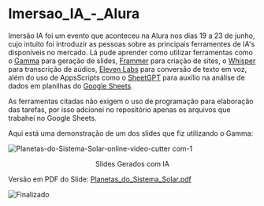 # Imersao_IA_-_Alura

Imersão IA foi um evento que aconteceu na Alura nos dias 19 a 23 de junho, cujo intuito foi introduzir as pessoas sobre as principais ferramentes de IA's disponíveis no mercado. Lá pude aprender como utilizar ferramentas como o [Gamma](https://gamma.app/) para geração de slides, [Frammer](https://www.framer.com/) para criação de sites, o [Whisper](https://huggingface.co/spaces/openai/whisper) para transcrição de aúdios, [Eleven Labs](https://elevenlabs.io/voice-lab) para conversão de texto em voz, além do uso de AppsScripts como o [SheetGPT](https://sheetgpt.ai/) para auxílio na análise de dados em planilhas do [Google Sheets](https://docs.google.com/spreadsheets/u/0/).

As ferramentas citadas não exigem o uso de programação para elaboração das tarefas, por isso adcionei no repositório apenas os arquivos que trabahei no Google Sheets.

Aqui está uma demonstração de um dos slides que fiz utilizando o Gamma:

![Planetas-do-Sistema-Solar-_online-video-cutter com_-_1_](https://github.com/thiagoreys/Imersao_IA_-_Alura/assets/130335096/26efac97-18b6-417a-9606-f4d30c624cd3)
<p align="center">Slides Gerados com IA</p>

Versão em PDF do Slide: [Planetas_do_Sistema_Solar.pdf](https://drive.google.com/file/d/1VUvkDH03eGkTQ2IfE23L5FawP3pURJEa/view?usp=sharing)

![Finalizado](http://img.shields.io/static/v1?label=STATUS&message=FINALIZADO&color=GREEN&style=for-the-badge)
